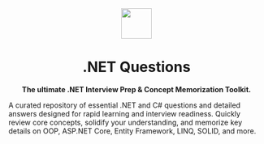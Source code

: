 <div align="center">
  <img height="60" src="https://img.icons8.com/color/344/net-framework.png">
  <h1>.NET Questions</h1>
</div>

<div>
  <p style="font-weight: bold;" align="center">The ultimate .NET Interview Prep & Concept Memorization Toolkit.</p>
  <p>
  A curated repository of essential .NET and C# questions and detailed answers designed for rapid learning and interview readiness. Quickly review core concepts, solidify your understanding, and memorize key details on OOP, ASP.NET Core, Entity Framework, LINQ, SOLID, and more.
  </p>
</div>
